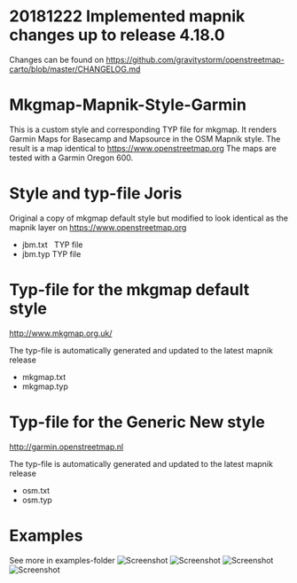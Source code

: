 # 20181222 Implemented mapnik changes up to release 4.18.0
Changes can be found on https://github.com/gravitystorm/openstreetmap-carto/blob/master/CHANGELOG.md

# Mkgmap-Mapnik-Style-Garmin
This is a custom style and corresponding TYP file for mkgmap. 
It renders Garmin Maps for Basecamp and Mapsource in the OSM Mapnik style. 
The result is a map identical to https://www.openstreetmap.org
The maps are tested with a Garmin Oregon 600. 

# Style and typ-file Joris
Original a copy of mkgmap default style but modified to look identical as the mapnik layer on https://www.openstreetmap.org
- jbm.txt   TYP file
- jbm.typ   TYP file

# Typ-file for the mkgmap default style
http://www.mkgmap.org.uk/

The typ-file is automatically generated and updated to the latest mapnik release 
- mkgmap.txt
- mkgmap.typ

# Typ-file for the Generic New style
http://garmin.openstreetmap.nl

The typ-file is automatically generated and updated to the latest mapnik release 
- osm.txt
- osm.typ

# Examples
See more in examples-folder
![Screenshot](https://github.com/Jorisbo/Mkgmap-Mapnik-Style-Garmin/blob/master/Examples/Example%20area%201.png)
![Screenshot](https://github.com/Jorisbo/Mkgmap-Mapnik-Style-Garmin/blob/master/Examples/Example%20area%203.png)
![Screenshot](https://github.com/Jorisbo/Mkgmap-Mapnik-Style-Garmin/blob/master/Examples/Example%20area%204.png)
![Screenshot](https://github.com/Jorisbo/Mkgmap-Mapnik-Style-Garmin/blob/master/Examples/Example%20area%205.png)
